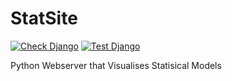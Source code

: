 # StatSite
[![Check Django](https://github.com/ltptnt/StatSite/actions/workflows/CheckDjango.yml/badge.svg)](https://github.com/ltptnt/StatSite/actions/workflows/CheckDjango.yml)
[![Test Django](https://github.com/ltptnt/StatSite/actions/workflows/TestDjango.yml/badge.svg)](https://github.com/ltptnt/StatSite/actions/workflows/TestDjango.yml)

 Python Webserver that Visualises Statisical Models

